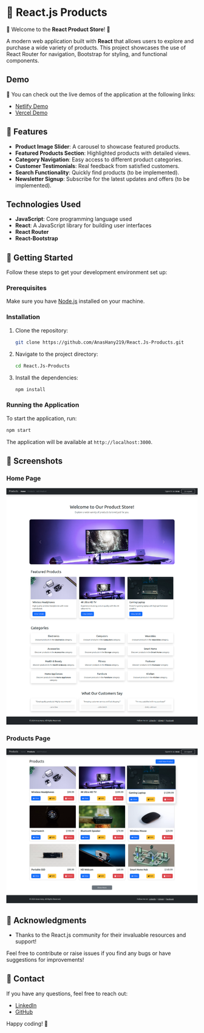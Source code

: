 # 🛒 React.js Products

🌟 Welcome to the **React Product Store**! 🌟

A modern web application built with **React** that allows users to explore and purchase a wide variety of products. This project showcases the use of React Router for navigation, Bootstrap for styling, and functional components.

## Demo

🚀 You can check out the live demos of the application at the following links:

- [Netlify Demo](https://products-2193.netlify.app/)
- [Vercel Demo](https://products2193.vercel.app/)

## 🌟 Features

- **Product Image Slider**: A carousel to showcase featured products.
- **Featured Products Section**: Highlighted products with detailed views.
- **Category Navigation**: Easy access to different product categories.
- **Customer Testimonials**: Real feedback from satisfied customers.
- **Search Functionality**: Quickly find products (to be implemented).
- **Newsletter Signup**: Subscribe for the latest updates and offers (to be implemented).

## Technologies Used

- **JavaScript**: Core programming language used
- **React**: A JavaScript library for building user interfaces
- **React Router**
- **React-Bootstrap**

## 🚀 Getting Started

Follow these steps to get your development environment set up:

### Prerequisites

Make sure you have [Node.js](https://nodejs.org/) installed on your machine.

### Installation

1. Clone the repository:
   ```bash
   git clone https://github.com/AnasHany219/React.Js-Products.git
   ```
2. Navigate to the project directory:
   ```bash
   cd React.Js-Products
   ```
3. Install the dependencies:
   ```bash
   npm install
   ```

### Running the Application

To start the application, run:

```bash
npm start
```

The application will be available at `http://localhost:3000`.

## 📸 Screenshots

### Home Page

![Home Page](public/assets/screenshots/home.png)

### Products Page

![Products Page](public/assets/screenshots/products.png)

## 🙌 Acknowledgments

- Thanks to the React.js community for their invaluable resources and support!

Feel free to contribute or raise issues if you find any bugs or have suggestions for improvements!

## 💬 Contact

If you have any questions, feel free to reach out:

- [LinkedIn](https://www.linkedin.com/in/anashany219/)
- [GitHub](https://github.com/AnasHany2193)

Happy coding! 🎉
